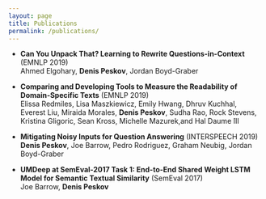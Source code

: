 ```yaml
---
layout: page
title: Publications
permalink: /publications/
---
```


 - **Can You Unpack That? Learning to Rewrite Questions-in-Context** (EMNLP 2019)<br /> 
 Ahmed Elgohary, **Denis Peskov**, Jordan Boyd-Graber

- **Comparing and Developing Tools to Measure the Readability of Domain-Specific     Texts** (EMNLP 2019) <br />
  Elissa Redmiles, Lisa Maszkiewicz, Emily Hwang, Dhruv Kuchhal, Everest Liu, Miraida Morales, **Denis Peskov**, Sudha Rao, Rock Stevens, Kristina Gligoric, Sean Kross, Michelle Mazurek,and Hal Daume ́III

- **Mitigating Noisy Inputs for Question Answering** (INTERSPEECH 2019)<br />
  **Denis Peskov**, Joe Barrow, Pedro Rodriguez, Graham Neubig, Jordan Boyd-Graber
  
- **UMDeep at SemEval-2017 Task 1: End-to-End Shared Weight LSTM Model for Semantic Textual Similarity** (SemEval 2017)<br />
  Joe Barrow, **Denis Peskov**
